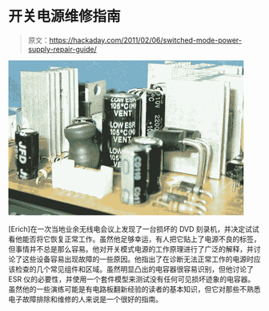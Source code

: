 # 开关电源维修指南

> 原文：<https://hackaday.com/2011/02/06/switched-mode-power-supply-repair-guide/>

![switched_mode_power_supply_repaiir](img/c964aa36bf8ba76292143fda08131e83.png "switched_mode_power_supply_repaiir")

[Erich]在一次当地业余无线电会议上发现了一台损坏的 DVD 刻录机，并决定试试看他能否将它恢复正常工作。虽然他足够幸运，有人把它贴上了电源不良的标签，但事情并不总是那么容易。他对开关模式电源的工作原理进行了广泛的解释，并讨论了这些设备容易出现故障的一些原因。他指出了在诊断无法正常工作的电源时应该检查的几个常见组件和区域。虽然明显凸出的电容器很容易识别，但他讨论了 ESR 仪的必要性，并使用一个套件模型来测试没有任何可见损坏迹象的电容器。虽然他的一些演练可能是有电路板翻新经验的读者的基本知识，但它对那些不熟悉电子故障排除和维修的人来说是一个很好的指南。